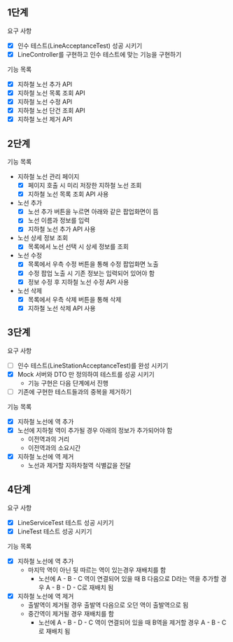 ## 1단계 
요구 사항
- [x] 인수 테스트(LineAcceptanceTest) 성공 시키기
- [x] LineController를 구현하고 인수 테스트에 맞는 기능을 구현하기

기능 목록
- [x] 지하철 노선 추가 API
- [x] 지하철 노선 목록 조회 API
- [x] 지하철 노선 수정 API
- [x] 지하철 노선 단건 조회 API
- [x] 지하철 노선 제거 API

## 2단계
기능 목록
- 지하철 노선 관리 페이지
    - [x] 페이지 호출 시 미리 저장한 지하철 노선 조회
    - [x] 지하철 노선 목록 조회 API 사용
- 노선 추가
    - [x] 노선 추가 버튼을 누르면 아래와 같은 팝업화면이 뜸
    - [x] 노선 이름과 정보를 입력
    - [x] 지하철 노선 추가 API 사용
- 노선 상세 정보 조회
    - [x] 목록에서 노선 선택 시 상세 정보를 조회
- 노선 수정
    - [x] 목록에서 우측 수정 버튼을 통해 수정 팝업화면 노출
    - [x] 수정 팝업 노출 시 기존 정보는 입력되어 있어야 함
    - [x] 정보 수정 후 지하철 노선 수정 API 사용
- 노선 삭제
    - [x] 목록에서 우측 삭제 버튼을 통해 삭제
    - [x] 지하철 노선 삭제 API 사용

## 3단계
요구 사항
- [ ] 인수 테스트(LineStationAcceptanceTest)를 완성 시키기
- [x] Mock 서버와 DTO 만 정의하여 테스트를 성공 시키기
    - 기능 구현은 다음 단계에서 진행
- [ ] 기존에 구현한 테스트들과의 중복을 제거하기

기능 목록
- [x] 지하철 노선에 역 추가
- [x] 노선에 지하철 역이 추가될 경우 아래의 정보가 추가되어야 함
    - 이전역과의 거리
    - 이전역과의 소요시간
- [x] 지하철 노선에 역 제거
    - 노선과 제거할 지하차철역 식별값을 전달

## 4단계
요구 사항
- [x] LineServiceTest 테스트 성공 시키기
- [x] LineTest 테스트 성공 시키기

기능 목록
- [x] 지하철 노선에 역 추가
    - 마지막 역이 아닌 뒷 따르는 역이 있는경우 재배치를 함
        - 노선에 A - B - C 역이 연결되어 있을 때 B 다음으로 D라는 역을 추가할 경우 A - B - D - C로 재배치 됨
- [x] 지하철 노선에 역 제거
    - 출발역이 제거될 경우 출발역 다음으로 오던 역이 출발역으로 됨
    - 중간역이 제거될 경우 재배치를 함
        - 노선에 A - B - D - C 역이 연결되어 있을 때 B역을 제거할 경우 A - B - C로 재배치 됨

